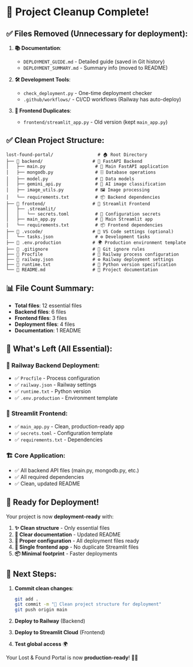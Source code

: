 # 🧹 Project Cleanup Complete!

## ✅ Files Removed (Unnecessary for deployment):

1. **📚 Documentation**:
   - `DEPLOYMENT_GUIDE.md` - Detailed guide (saved in Git history)
   - `DEPLOYMENT_SUMMARY.md` - Summary info (moved to README)

2. **🛠️ Development Tools**:
   - `check_deployment.py` - One-time deployment checker
   - `.github/workflows/` - CI/CD workflows (Railway has auto-deploy)

3. **🎨 Frontend Duplicates**:
   - `frontend/streamlit_app.py` - Old version (kept `main_app.py`)

## ✅ Clean Project Structure:

```
lost-found-portal/                 # 🏠 Root Directory
├── 📂 backend/                   # 🚂 FastAPI Backend
│   ├── main.py                   # 🚀 Main FastAPI application
│   ├── mongodb.py                # 🗄️ Database operations
│   ├── model.py                  # 📝 Data models
│   ├── gemini_api.py             # 🤖 AI image classification
│   ├── image_utils.py            # 🖼️ Image processing
│   └── requirements.txt          # 📦 Backend dependencies
├── 📂 frontend/                  # 🎨 Streamlit Frontend
│   ├── .streamlit/
│   │   └── secrets.toml          # 🔐 Configuration secrets
│   ├── main_app.py               # 🎯 Main Streamlit app
│   └── requirements.txt          # 📦 Frontend dependencies
├── 📂 .vscode/                   # 🔧 VS Code settings (optional)
│   └── tasks.json                # ⚙️ Development tasks
├── 📄 .env.production            # 🌍 Production environment template
├── 📄 .gitignore                 # 🚫 Git ignore rules
├── 📄 Procfile                   # 🚂 Railway process configuration
├── 📄 railway.json               # ⚙️ Railway deployment settings
├── 📄 runtime.txt                # 🐍 Python version specification
└── 📄 README.md                  # 📖 Project documentation
```

## 📊 File Count Summary:

- **Total files**: 12 essential files
- **Backend files**: 6 files
- **Frontend files**: 3 files  
- **Deployment files**: 4 files
- **Documentation**: 1 README

## 🎯 What's Left (All Essential):

### 🚂 Railway Backend Deployment:
- ✅ `Procfile` - Process configuration
- ✅ `railway.json` - Railway settings
- ✅ `runtime.txt` - Python version
- ✅ `.env.production` - Environment template

### 🎨 Streamlit Frontend:
- ✅ `main_app.py` - Clean, production-ready app
- ✅ `secrets.toml` - Configuration template
- ✅ `requirements.txt` - Dependencies

### 🏗️ Core Application:
- ✅ All backend API files (main.py, mongodb.py, etc.)
- ✅ All required dependencies
- ✅ Clean, updated README

## 🚀 Ready for Deployment!

Your project is now **deployment-ready** with:

1. **✨ Clean structure** - Only essential files
2. **📝 Clear documentation** - Updated README
3. **🔧 Proper configuration** - All deployment files ready
4. **🎯 Single frontend app** - No duplicate Streamlit files
5. **📦 Minimal footprint** - Faster deployments

## 🎉 Next Steps:

1. **Commit clean changes**:
   ```bash
   git add .
   git commit -m "🧹 Clean project structure for deployment"
   git push origin main
   ```

2. **Deploy to Railway** (Backend)
3. **Deploy to Streamlit Cloud** (Frontend)
4. **Test global access** 🌍

Your Lost & Found Portal is now **production-ready**! 🚀✨
